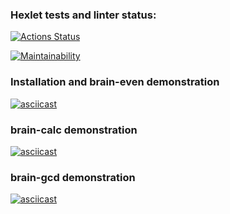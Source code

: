 ### Hexlet tests and linter status:
[![Actions Status](https://github.com/maryker/python-project-49/workflows/hexlet-check/badge.svg)](https://github.com/maryker/python-project-49/actions)

[![Maintainability](https://api.codeclimate.com/v1/badges/240c010e5b63212429c9/maintainability)](https://codeclimate.com/github/maryker/python-project-49/maintainability)

### Installation and brain-even demonstration
[![asciicast](https://asciinema.org/a/qYWAp1jTD23jU9AX4NiRpdJyi.svg)](https://asciinema.org/a/qYWAp1jTD23jU9AX4NiRpdJyi)

### brain-calc demonstration
[![asciicast](https://asciinema.org/a/aO8Azr32N3R0JQVzA4on5Wbls.svg)](https://asciinema.org/a/aO8Azr32N3R0JQVzA4on5Wbls)

### brain-gcd demonstration
[![asciicast](https://asciinema.org/a/AhNC5sQGMWkjj5IvQAc9weQwG.svg)](https://asciinema.org/a/AhNC5sQGMWkjj5IvQAc9weQwG)